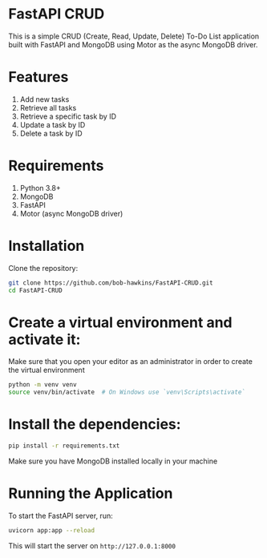 # FastAPI CRUD
This is a simple CRUD (Create, Read, Update, Delete) To-Do List application built with FastAPI and MongoDB using Motor as the async MongoDB driver.

# Features
1. Add new tasks
2. Retrieve all tasks
3. Retrieve a specific task by ID
4. Update a task by ID
5. Delete a task by ID

# Requirements
1. Python 3.8+
2. MongoDB
3. FastAPI
4. Motor (async MongoDB driver)

# Installation
Clone the repository:

```bash
git clone https://github.com/bob-hawkins/FastAPI-CRUD.git
cd FastAPI-CRUD

```

# Create a virtual environment and activate it:
Make sure that you open your editor as an administrator in order to create the virtual environment
```bash
python -m venv venv
source venv/bin/activate  # On Windows use `venv\Scripts\activate`

```

# Install the dependencies:
```bash
pip install -r requirements.txt
```
Make sure you have MongoDB installed locally in your machine

# Running the Application
To start the FastAPI server, run:
```bash
uvicorn app:app --reload
```
This will start the server on ```http://127.0.0.1:8000```
